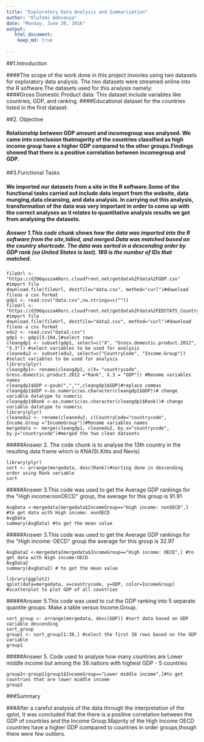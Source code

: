 ```yaml
---
title: "Exploratory Data Analysis and Summarization"
author: "Olufemi Adesanya"
date: "Monday, June 20, 2016"
output: 
   html_document:
    keep_md: true
    
---
```

##1.Introduction

####The scope of the work done in this project invovles using two datasets for exploratory data analysis. The two datasets were streamed online into the R software.The datasets used for this analysis namely:  
####Gross Domestic Product data: This dataset include variables like countries, GDP, and ranking.
####Educational dataset for the countries listed in the first dataset. 

##2. Objective
#### Relationship between GDP amount and incomegroup was analysed. We came into conclusion thatmajority of the countries classified as high income group have a higher GDP compared to the other groups.Findings showed that there is a positive correlation between incomegroup and GDP. 

##3.Functional Tasks
#### We imported our datasets from a site in the R software.Some of the functional tasks carried out include  data import from the website, data munging,data cleansing, and data analysis. In carrying out this analysis, transformation of the data was very important in order to come up with the correct analyses as it relates to quantitative analysis results we got from analysing the datasets.




##### Answer 1.This code chunk shows how the data was imported into the R software from the site,tidied, and merged.Data was matched based on the country shortcode. The data was sorted in a descending order by GDP rank (so United States is last).  189 is the number of IDs that matched.
```{r}
fileUrl <- "https://d396qusza40orc.cloudfront.net/getdata%2Fdata%2FGDP.csv" #import file
download.file(fileUrl, destfile="data.csv", method="curl")#download fileas a csv format
gdp1 <- read.csv("data.csv",na.strings=c(""))
fileUrl <- "https://d396qusza40orc.cloudfront.net/getdata%2Fdata%2FEDSTATS_Country.csv" #import file
download.file(fileUrl, destfile="data2.csv", method="curl")#download fileas a csv format
edu2 <- read.csv("data2.csv")
gdp1 <- gdp1[5:194,]#select rows
cleangdp1 <- subset(gdp1, select=c("X", "Gross.domestic.product.2012", "X.3")) #select variables to be used for analysis
cleanedu2 <- subset(edu2, select=c("CountryCode", "Income.Group")) #select variables to be used for analysis
library(plyr)
cleangdp1<- rename(cleangdp1, c(X= "countrycode", Gross.domestic.product.2012 ="Rank", X.3 = "GDP")) #Rename variables names
cleangdp1$GDP <-gsub(",","",cleangdp1$GDP)#replace commas
cleangdp1$GDP <-as.numeric(as.character(cleangdp1$GDP))# change variable datatype to numeric
cleangdp1$Rank <-as.numeric(as.character(cleangdp1$Rank))# change variable datatype to numeric
library(plyr)
cleanedu2 <- rename(cleanedu2, c(CountryCode="countrycode", Income.Group ="IncomeGroup"))#Rename variables names
mergedata <- merge(cleangdp1, cleanedu2, by.x="countrycode", by.y="countrycode")#merged the two clean datasets
```
#####Answer 2. The code chunk is to analyse the  13th country in the resulting data frame which is  KNA(St.Kitts and Nevis)
```{r}
library(plyr)
sort <- arrange(mergedata, desc(Rank))#sorting done in descending order using Rank variable
sort
```
#####Answer 3.This code was used to get the Average GDP rankings for the "High income:nonOECD" group, the average for this group is 91.91
```{r}
AvgData <-mergedata[mergedata$IncomeGroup=="High income: nonOECD",] #to get data with High income: nonOECD
AvgData
summary(AvgData) #to get the mean value
```
#####Answer 3.This code was used to get the Average GDP rankings for the "High income: OECD" group the average for this group is  32.97
```{r}
AvgData2 <-mergedata[mergedata$IncomeGroup=="High income: OECD",] #to get data with High income:OECD
AvgData2
summary(AvgData2) # to get the mean value
```

```{r}
library(ggplot2)
qplot(data=mergedata, x=countrycode, y=GDP, color=IncomeGroup) #scatterplot to plot GDP of all countries
```

#####Answer 5.This code was  used to cut the GDP ranking into 5 separate quantile groups. Make a table versus Income.Group. 
```{r}
sort_group <- arrange(mergedata, desc(GDP)) #sort data based on GDP variable descending
sort_group
group1 <- sort_group[1:38,] #select the first 38 rows based on the GDP variable 
group1 
```
#####Answer 5. Code used to analyse how many countries are Lower middle income but among the 38 nations with highest GDP - 5 countries
```{r}
group2<-group1[group1$IncomeGroup=="Lower middle income",]#to get countries that are lower middle income
group2
```
###Summary

###After a careful analysis of the data through the interpretation of the qplot, It was concluded that the there is a positive correlation between the GDP of countries and the Income Group.Majority of the High Income OECD countries have a higher GDP icompared to countries in order groups,though there were few outliers.

